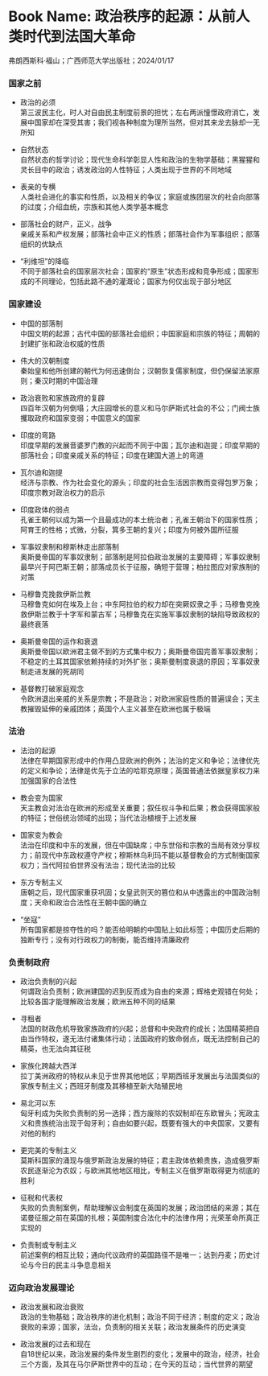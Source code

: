 # Book Name: 政治秩序的起源：从前人类时代到法国大革命
弗朗西斯科·福山；广西师范大学出版社；2024/01/17

### 国家之前
* 政治的必须  
第三波民主化，时人对自由民主制度前景的担忧；左右两派憧憬政府消亡，发展中国家却在深受其害；我们视各种制度为理所当然，但对其来龙去脉却一无所知

* 自然状态  
自然状态的哲学讨论；现代生命科学彰显人性和政治的生物学基础；黑猩猩和灵长目中的政治；诱发政治的人性特征；人类出现于世界的不同地域

* 表亲的专横  
人类社会进化的事实和性质，以及相关的争议；家庭或族团层次的社会向部落的过度；介绍血统，宗族和其他人类学基本概念

* 部落社会的财产，正义，战争  
亲戚关系和产权发展；部落社会中正义的性质；部落社会作为军事组织；部落组织的优缺点

* “利维坦”的降临  
不同于部落社会的国家层次社会；国家的“原生”状态形成和竞争形成；国家形成的不同理论，包括此路不通的灌溉论；国家为何仅出现于部分地区

### 国家建设
* 中国的部落制  
中国文明的起源；古代中国的部落社会组织；中国家庭和宗族的特征；周朝的封建扩张和政治权威的性质

* 伟大的汉朝制度  
秦始皇和他所创建的朝代为何迅速倒台；汉朝恢复儒家制度，但仍保留法家原则；秦汉时期的中国治理

* 政治衰败和家族政府的复辟  
四百年汉朝为何倒塌；大庄园增长的意义和马尔萨斯式社会的不公；门阀士族攫取政府和国家变弱；中国意义的国家

* 印度的弯路  
印度早期的发展音婆罗门教的兴起而不同于中国；瓦尔迪和迦提；印度早期的部落社会；印度亲戚关系的特征；印度在建国大道上的弯道

* 瓦尔迪和迦提  
经济与宗教、作为社会变化的源头；印度的社会生活因宗教而变得包罗万象；印度宗教对政治权力的启示

* 印度政体的弱点  
孔雀王朝何以成为第一个且最成功的本土统治者；孔雀王朝治下的国家性质；阿育王的性格；式微，分裂，箕多王朝的复兴；印度为何被外国所征服

* 军事奴隶制和穆斯林走出部落制  
奥斯曼帝国的军事奴隶制；部落制是阿拉伯政治发展的主要障碍；军事奴隶制最早兴于阿巴斯王朝；部落成员长于征服，确短于营理；柏拉图应对家族制的对策

* 马穆鲁克挽救伊斯兰教  
马穆鲁克如何在埃及上台；中东阿拉伯的权力却在突厥奴隶之手；马穆鲁克挽救伊斯兰教于十字军和蒙古军；马穆鲁克在实施军事奴隶制的缺陷导致政权的最终衰落

* 奥斯曼帝国的运作和衰退  
奥斯曼帝国以欧洲君主做不到的方式集中权力；奥斯曼帝国完善军事奴隶制；不稳定的土耳其国家依赖持续的对外扩张；奥斯曼制度衰退的原因；军事奴隶制走进发展的死胡同

* 基督教打破家庭观念  
令欧洲退出亲戚的关系是宗教；不是政治；对欧洲家庭性质的普遍误会；天主教摧毁延伸的亲戚团体；英国个人主义甚至在欧洲也属于极端

### 法治
* 法治的起源  
法律在早期国家形成中的作用凸显欧洲的例外；法治的定义和争论；法律优先的定义和争论；法律是优先于立法的哈耶克原理；英国普通法依据皇家权力来加强国家的合法性

* 教会变为国家  
天主教会对法治在欧洲的形成至关重要；叙任权斗争和后果；教会获得国家般的特征；世俗统治领域的出现；当代法治植根于上述发展

* 国家变为教会  
法治在印度和中东的发展，但在中国缺席；中东世俗和宗教的当局有效分享权力；前现代中东政权遵守产权；穆斯林乌利玛不能以基督教会的方式制衡国家权力；当代阿拉伯世界没有法治；现代法治的比较

* 东方专制主义  
唐朝之后，现代国家重获巩固；女皇武则天的篡位和从中透露出的中国政治制度；天命和政治合法性在王朝中国的确立

* “坐寇”  
所有国家都是掠夺性的吗？能否给明朝的中国贴上如此标签；中国历史后期的独断专行；没有对行政权力的制衡，能否维持清廉政府

### 负责制政府
* 政治负责制的兴起  
何谓政治负责制；欧洲建国的迟到反而成为自由的来源；辉格史观错在何处；比较各国才能理解政治发展；欧洲五种不同的结果

* 寻租者  
法国的财政危机导致家族政府的兴起；总督和中央政府的成长；法国精英把自由当作特权，遂无法付诸集体行动；法国政府的致命弱点，既无法控制自己的精英，也无法向其征税

* 家族化跨越大西洋  
拉丁美洲政府的特权从未见于世界其他地区；早期西班牙发展出与法国类似的家族专制主义；西班牙制度及其移植至新大陆殖民地

* 易北河以东  
匈牙利成为失败负责制的另一选择；西方废除的农奴制却在东欧冒头；宪政主义和贵族统治出现于匈牙利；自由如要兴起，既要有强大的中央国家，又要有对他的制约

* 更完美的专制主义  
莫斯科国家的涌现与俄罗斯政治发展的特征；君主政体依赖贵族，造成俄罗斯农民逐渐沦为农奴；与欧洲其他地区相比，专制主义在俄罗斯取得更为彻底的胜利

* 征税和代表权  
失败的负责制案例，帮助理解议会制度在英国的发展；政治团结的来源；其在诺曼征服之前在英国的扎根；英国制度合法化中的法律作用；光荣革命所真正实现的

* 负责制或专制主义  
前述案例的相互比较；通向代议政府的英国路径不是唯一；达到丹麦；历史讨论与今日的民主斗争息息相关

### 迈向政治发展理论
* 政治发展和政治衰败  
政治的生物基础；政治秩序的进化机制；政治不同于经济；制度的定义；政治衰败的来源；国家，法治，负责制的相关关联；政治发展条件的历史演变

* 政治发展的过去和现在  
自18世纪以来，政治发展的条件发生剧烈的变化；发展中的政治，经济，社会三个方面，及其在马尔萨斯世界中的互动；在今天的互动；当代世界的期望
